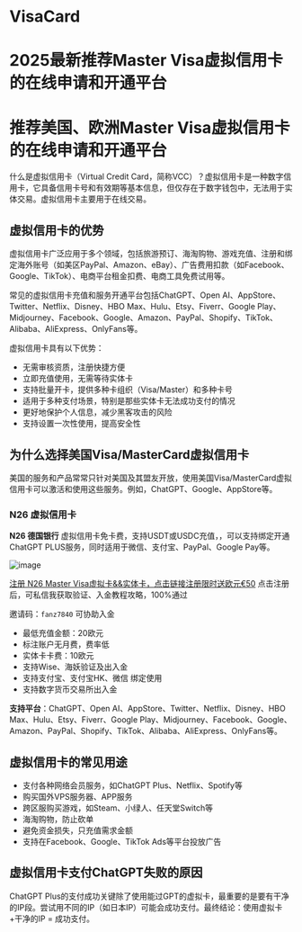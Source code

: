 # VisaCard
# 2025最新推荐Master Visa虚拟信用卡的在线申请和开通平台

# 推荐美国、欧洲Master Visa虚拟信用卡的在线申请和开通平台

什么是虚拟信用卡（Virtual Credit Card，简称VCC）？虚拟信用卡是一种数字信用卡，它具备信用卡号和有效期等基本信息，但仅存在于数字钱包中，无法用于实体交易。虚拟信用卡主要用于在线交易。

## 虚拟信用卡的优势

虚拟信用卡广泛应用于多个领域，包括旅游预订、海淘购物、游戏充值、注册和绑定海外账号（如美区PayPal、Amazon、eBay）、广告费用扣款（如Facebook、Google、TikTok）、电商平台租金扣费、电商工具免费试用等。

常见的虚拟信用卡充值和服务开通平台包括ChatGPT、Open AI、AppStore、Twitter、Netflix、Disney、HBO Max、Hulu、Etsy、Fiverr、Google Play、Midjourney、Facebook、Google、Amazon、PayPal、Shopify、TikTok、Alibaba、AliExpress、OnlyFans等。

虚拟信用卡具有以下优势：

- 无需审核资质，注册快捷方便
- 立即充值使用，无需等待实体卡
- 支持批量开卡，提供多种卡组织（Visa/Master）和多种卡号
- 适用于多种支付场景，特别是那些实体卡无法成功支付的情况
- 更好地保护个人信息，减少黑客攻击的风险
- 支持设置一次性使用，提高安全性

## 为什么选择美国Visa/MasterCard虚拟信用卡

美国的服务和产品常常只针对美国及其盟友开放，使用美国Visa/MasterCard虚拟信用卡可以激活和使用这些服务。例如，ChatGPT、Google、AppStore等。



### N26 虚拟信用卡

**N26 德国银行** 虚拟信用卡免卡费，支持USDT或USDC充值，，可以支持绑定开通ChatGPT PLUS服务，同时适用于微信、支付宝、PayPal、Google Pay等。

![image](https://github.com/user-attachments/assets/95bc399a-a5b0-4ec0-b34a-7fa8b55e53c8)



[注册 N26 Master Visa虚拟卡&&实体卡，点击链接注册限时送欧元€50](https://N26.com/r/fanz7840)
点击注册后，可私信我获取验证、入金教程攻略，100%通过

邀请码：`fanz7840` 可协助入金


- 最低充值金额：20欧元
- 标注账户无月费，费率低
- 实体卡卡费：10欧元
- 支持Wise、海妖验证及出入金
- 支持支付宝、支付宝HK、微信 绑定使用
- 支持数字货币交易所出入金

**支持平台**：ChatGPT、Open AI、AppStore、Twitter、Netflix、Disney、HBO Max、Hulu、Etsy、Fiverr、Google Play、Midjourney、Facebook、Google、Amazon、PayPal、Shopify、TikTok、Alibaba、AliExpress、OnlyFans等。

## 虚拟信用卡的常见用途

- 支付各种网络会员服务，如ChatGPT Plus、Netflix、Spotify等
- 购买国外VPS服务器、APP服务
- 跨区服购买游戏，如Steam、小绿人、任天堂Switch等
- 海淘购物，防止砍单
- 避免资金损失，只充值需求金额
- 支持在Facebook、Google、TikTok Ads等平台投放广告

## 虚拟信用卡支付ChatGPT失败的原因

ChatGPT Plus的支付成功关键除了使用能过GPT的虚拟卡，最重要的是要有干净的IP段。尝试用不同的IP（如日本IP）可能会成功支付。最终结论：使用虚拟卡+干净的IP = 成功支付。
